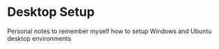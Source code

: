 # Desktop Setup

Personal notes to remember myself how to setup Windows and Ubuntu desktop environments
